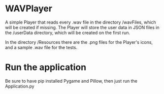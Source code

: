 # WAVPlayer

A simple Player that reads every .wav file in the directory /wavFiles, which will be created if missing.
The Player will store the user data in JSON files in the /userData directory, which will be created on the first run. 

In the directory /Resources there are the .png files for the Player's icons, and a sample .wav file for the tests.

# Run the application

Be sure to have pip installed Pygame and Pillow, then just run the Application.py
